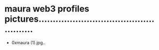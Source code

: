 # maura web3 profiles pictures...................................................
- 0xmaura (1).jpg..
